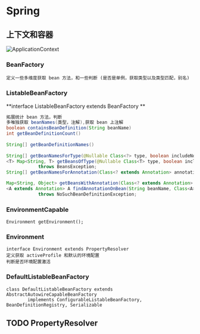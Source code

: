 # Spring

## 上下文和容器

![ApplicationContext](picture-md/ApplicationContext.png)

### BeanFactory

```
定义一些多维度获取 bean 方法，和一些判断 (是否是单例，获取类型以及类型匹配，别名)
```

### ListableBeanFactory

**interface ListableBeanFactory extends BeanFactory **

```java
拓展统计 bean 方法，判断
多唯独获取 beanNames(类型，注解),获取 bean 上注解
boolean containsBeanDefinition(String beanName)
int getBeanDefinitionCount()
  
String[] getBeanDefinitionNames()
  
String[] getBeanNamesForType(@Nullable Class<?> type, boolean includeNonSingletons, boolean allowEagerInit)
<T> Map<String, T> getBeansOfType(@Nullable Class<T> type, boolean includeNonSingletons, boolean allowEagerInit)
			throws BeansException;
String[] getBeanNamesForAnnotation(Class<? extends Annotation> annotationType);

Map<String, Object> getBeansWithAnnotation(Class<? extends Annotation> annotationType) throws BeansException;
<A extends Annotation> A findAnnotationOnBean(String beanName, Class<A> annotationType)
			throws NoSuchBeanDefinitionException;
```

### EnvironmentCapable

```
Environment getEnvironment();
```

### Environment

```
interface Environment extends PropertyResolver
定义获取 activeProfile 和默认的环境配置
判断是否环境配置激活
```

### DefaultListableBeanFactory

```
class DefaultListableBeanFactory extends AbstractAutowireCapableBeanFactory
		implements ConfigurableListableBeanFactory, BeanDefinitionRegistry, Serializable
```















## TODO PropertyResolver